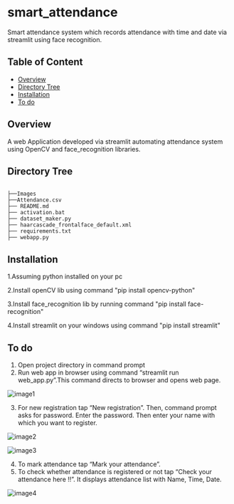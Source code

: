 ﻿# smart_attendance
Smart attendance system which records attendance with time and date via streamlit using face recognition.



## Table of Content
  * [Overview](#overview)
  * [Directory Tree](#directory-tree)
  * [Installation](#installation)
  * [To do](#to-do)
  



## Overview
A web Application developed via streamlit automating attendance system using OpenCV and face_recognition libraries. 

## Directory Tree 
```

├──Images
├──Attendance.csv
├── README.md
├── activation.bat
├── dataset_maker.py
├── haarcascade_frontalface_default.xml
├── requirements.txt
├── webapp.py
```

## Installation 

1.Assuming python installed on your pc

2.Install openCV lib using command
  "pip install opencv-python"
  
3.Install face_recognition lib by running command
  "pip install face-recognition"
  
4.Install streamlit on your windows using command
  "pip install streamlit"
  
  
## To do

1.	Open project directory in command prompt
2.	Run web app in browser using command “streamlit run web_app.py”.This command directs to browser and opens web page.

![image1](https://user-images.githubusercontent.com/105556144/170809221-afa1b331-8db1-4775-a132-42119039a43f.png)

3.	For new registration tap “New registration”. Then, command prompt asks for password. Enter the password.
Then enter your name with which you want to register.

![image2](https://user-images.githubusercontent.com/105556144/170809251-f415f2c2-a3a9-452d-9c04-bfac96c98fdb.png)

![image3](https://user-images.githubusercontent.com/105556144/170809259-2d7760fc-173e-48c9-9db6-f328d76f02a0.png)

4.	To mark attendance tap “Mark your attendance”.
5.	To check whether attendance is registered or not tap “Check your attendance here !!”. It displays attendance list with Name, Time, Date.

![image4](https://user-images.githubusercontent.com/105556144/170809271-4dab28c8-99c2-4456-9b7b-7883487ff612.png)




 





 

